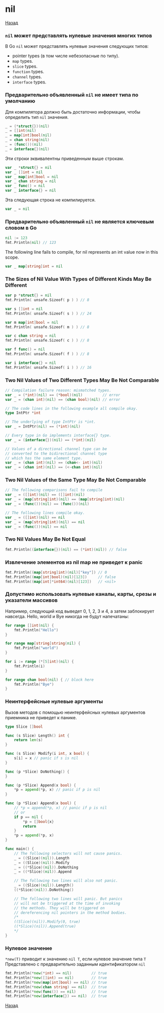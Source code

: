 # nil

[Назад][back]

### `nil` может представлять нулевые значения многих типов

В Go `nil` может представлять нулевые значения следующих типов:

- pointer types (в том числе небезопасные по типу).
- `map` types.
- `slice` types.
- `function` types.
- `channel` types.
- `interface` types.

### Предварительно объявленный `nil` не имеет типа по умолчанию

Для компилятора должно быть достаточно информации, чтобы определить тип `nil` значения.

```go
_ = (*struct{})(nil)
_ = []int(nil)
_ = map[int]bool(nil)
_ = chan string(nil)
_ = (func())(nil)
_ = interface{}(nil)
```

Эти строки эквивалентны приведенным выше строкам.

```go
var _ *struct{} = nil
var _ []int = nil
var _ map[int]bool = nil
var _ chan string = nil
var _ func() = nil
var _ interface{} = nil
```

Эта следующая строка не компилируется.

```go
var _ = nil
```

### Предварительно объявленный `nil` не является ключевым словом в Go

```go
nil := 123
fmt.Println(nil) // 123
```

The following line fails to compile, for nil represents an int value now in this scope.

```go
var _ map[string]int = nil
```

### The Sizes of Nil Value With Types of Different Kinds May Be Different

```go
var p *struct{} = nil
fmt.Println( unsafe.Sizeof( p ) ) // 8

var s []int = nil
fmt.Println( unsafe.Sizeof( s ) ) // 24

var m map[int]bool = nil
fmt.Println( unsafe.Sizeof( m ) ) // 8

var c chan string = nil
fmt.Println( unsafe.Sizeof( c ) ) // 8

var f func() = nil
fmt.Println( unsafe.Sizeof( f ) ) // 8

var i interface{} = nil
fmt.Println( unsafe.Sizeof( i ) ) // 16
```

### Two Nil Values of Two Different Types May Be Not Comparable

```go
// Compilation failure reason: mismatched types.
var _ = (*int)(nil) == (*bool)(nil)         // error
var _ = (chan int)(nil) == (chan bool)(nil) // error
```

```go
// The code lines in the following example all compile okay.
type IntPtr *int

// The underlying of type IntPtr is *int.
var _ = IntPtr(nil) == (*int)(nil)
```

```go
// Every type in Go implements interface{} type.
var _ = (interface{})(nil) == (*int)(nil)
```

```go
// Values of a directional channel type can be
// converted to the bidirectional channel type
// which has the same element type.
var _ = (chan int)(nil) == (chan<- int)(nil)
var _ = (chan int)(nil) == (<-chan int)(nil)
```

### Two Nil Values of the Same Type May Be Not Comparable

```go
// The following comparisons fail to compile
var _ = ([]int)(nil) == ([]int)(nil)
var _ = (map[string]int)(nil) == (map[string]int)(nil)
var _ = (func())(nil) == (func())(nil)
```

```go
// The following lines compile okay.
var _ = ([]int)(nil) == nil
var _ = (map[string]int)(nil) == nil
var _ = (func())(nil) == nil
```

### Two Nil Values May Be Not Equal

```go
fmt.Println((interface{})(nil) == (*int)(nil)) // false
```

### Извлечение элементов из nil map не приведет к panic

```go
fmt.Println((map[string]int)(nil)["key"]) // 0
fmt.Println((map[int]bool)(nil)[123])     // false
fmt.Println((map[int]*int64)(nil)[123])   // <nil>
```

### Допустимо использовать нулевые каналы, карты, срезы и указатели массивов

Например, следующий код выведет 0, 1, 2, 3 и 4, а затем заблокирует навсегда. Hello, world и Bye никогда не будут
напечатаны:

```go
for range []int(nil) {
    fmt.Println("Hello")
}

for range map[string]string(nil) {
    fmt.Println("world")
}

for i := range (*[5]int)(nil) {
    fmt.Println(i)
}

for range chan bool(nil) { // block here
    fmt.Println("Bye")
}
```

### Неинтерфейсные нулевые аргументы

Вызов методов с помощью неинтерфейсных нулевых аргументов приемника не приведет к панике.

```go
type Slice []bool

func (s Slice) Length() int {
	return len(s)
}

func (s Slice) Modify(i int, x bool) {
	s[i] = x // panic if s is nil
}

func (p *Slice) DoNothing() {
}

func (p *Slice) Append(x bool) {
	*p = append(*p, x) // panic if p is nil
}

func (p *Slice) Append(x bool) {
	// *p = append(*p, x) // panic if p is nil
	// or
	if p == nil {
		*p = []bool{x}
		return
	}
	*p = append(*p, x)
}

func main() {
	// The following selectors will not cause panics.
	_ = ((Slice)(nil)).Length
	_ = ((Slice)(nil)).Modify
	_ = ((*Slice)(nil)).DoNothing
	_ = ((*Slice)(nil)).Append

	// The following two lines will also not panic.
	_ = ((Slice)(nil)).Length()
	((*Slice)(nil)).DoNothing()

	// The following two lines will panic. But panics
	// will not be triggered at the time of invoking
	// the methods. They will be triggered on
	// dereferencing nil pointers in the method bodies.
	/*
	((Slice)(nil)).Modify(0, true)
	((*Slice)(nil)).Append(true)
	*/
}
```

### Нулевое значение

`*new(T)` приводит к значению `nil T`, если нулевое значение типа `T` Представлено с предварительно заданным
идентификатором `nil`

```go
fmt.Println(*new(*int) == nil)         // true
fmt.Println(*new([]int) == nil)        // true
fmt.Println(*new(map[int]bool) == nil) // true
fmt.Println(*new(chan string) == nil)  // true
fmt.Println(*new(func()) == nil)       // true
fmt.Println(*new(interface{}) == nil)  // true
```

[Назад][back]

[back]: <.> "Назад к оглавлению"
